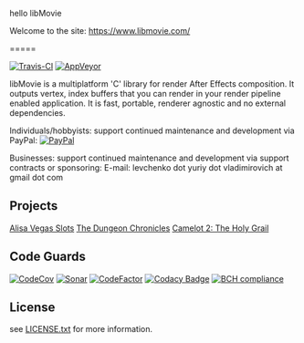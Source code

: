 hello libMovie

Welcome to the site: https://www.libmovie.com/

=====

[![Travis-CI](https://travis-ci.org/irov/libmovie.svg?branch=master)](https://travis-ci.org/irov/libmovie) [![AppVeyor](https://ci.appveyor.com/api/projects/status/s0yio92rsujopyug?svg=true)](https://ci.appveyor.com/project/irov/libmovie)

libMovie is a multiplatform 'C' library for render After Effects composition. It outputs vertex, index buffers that you can render in your render pipeline enabled application. It is fast, portable, renderer agnostic and no external dependencies.

Individuals/hobbyists: support continued maintenance and development via PayPal:
[![PayPal](https://www.paypalobjects.com/en_US/i/btn/btn_donate_SM.gif)](https://www.paypal.com/cgi-bin/webscr?cmd=_s-xclick&hosted_button_id=EUH3RMA8FWN8G)

Businesses: support continued maintenance and development via support contracts or sponsoring: 
  E-mail: levchenko dot yuriy dot vladimirovich at gmail dot com

Projects
-------
[Alisa Vegas Slots](https://www.facebook.com/AlisaVegasSlots)
[The Dungeon Chronicles](https://www.wonderland-games.com/projects/the-dungeon-chronicles)
[Camelot 2: The Holy Grail](https://www.wonderland-games.com/projects/camelot-2-the-holy-grail)

Code Guards
-------
[![CodeCov](https://codecov.io/gh/irov/libmovie/branch/master/graph/badge.svg)](https://codecov.io/gh/irov/libmovie)
[![Sonar](https://sonarcloud.io/api/project_badges/measure?project=com.wondeland.libmovie&metric=alert_status)](https://sonarcloud.io/dashboard?id=com.wondeland.libmovie)
[![CodeFactor](https://www.codefactor.io/repository/github/irov/libmovie/badge)](https://www.codefactor.io/repository/github/irov/libmovie)
[![Codacy Badge](https://api.codacy.com/project/badge/Grade/23c7dab2df584d4b82ed35a44838c0a2)](https://app.codacy.com/app/irov13/libmovie?utm_source=github.com&utm_medium=referral&utm_content=irov/libmovie&utm_campaign=Badge_Grade_Dashboard)
[![BCH compliance](https://bettercodehub.com/edge/badge/irov/libmovie?branch=master)](https://bettercodehub.com/)

License
-------
see [LICENSE.txt](https://github.com/irov/libmovie/LICENSE) for more information.